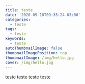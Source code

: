 ```yaml
---
title: teste
date: '2020-09-10T09:35:24-03:00'
categories:
  - teste
tags:
  - teste
keywords:
  - teste
autoThumbnailImage: false
thumbnailImagePosition: top
thumbnailImage: /img/hello.jpg
cover: /img/hello.jpg
---
```

teste teste teste teste
